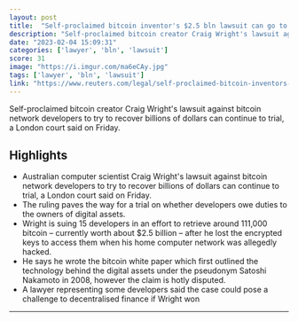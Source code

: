 ```yaml
---
layout: post
title:  "Self-proclaimed bitcoin inventor's $2.5 bln lawsuit can go to trial - London court"
description: "Self-proclaimed bitcoin creator Craig Wright's lawsuit against bitcoin network developers to try to recover billions of dollars can continue to trial, a London court said on Friday."
date: "2023-02-04 15:09:31"
categories: ['lawyer', 'bln', 'lawsuit']
score: 31
image: "https://i.imgur.com/ma6eCAy.jpg"
tags: ['lawyer', 'bln', 'lawsuit']
link: "https://www.reuters.com/legal/self-proclaimed-bitcoin-inventors-25-bln-lawsuit-can-go-trial-london-court-2023-02-03/?utm_source=reddit.com"
---
```


Self-proclaimed bitcoin creator Craig Wright's lawsuit against bitcoin network developers to try to recover billions of dollars can continue to trial, a London court said on Friday.

## Highlights

- Australian computer scientist Craig Wright's lawsuit against bitcoin network developers to try to recover billions of dollars can continue to trial, a London court said on Friday.
- The ruling paves the way for a trial on whether developers owe duties to the owners of digital assets.
- Wright is suing 15 developers in an effort to retrieve around 111,000 bitcoin – currently worth about $2.5 billion – after he lost the encrypted keys to access them when his home computer network was allegedly hacked.
- He says he wrote the bitcoin white paper which first outlined the technology behind the digital assets under the pseudonym Satoshi Nakamoto in 2008, however the claim is hotly disputed.
- A lawyer representing some developers said the case could pose a challenge to decentralised finance if Wright won

---
